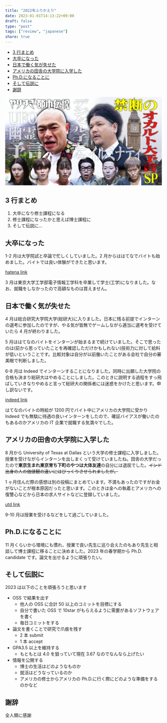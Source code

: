 ```yaml
---
title: "2022年ふりかえり"
date: 2023-01-01T14:13:22+09:00
draft: false
type: "post"
tags: ["review", "japanese"]
share: true
---
```


- [3 行まとめ](#3行まとめ)
- [大卒になった](#大卒になった)
- [日本で働く気が失せた](#日本で働く気が失せた)
- [アメリカの田舎の大学院に入学した](#アメリカの田舎の大学院に入学した)
- [Ph.D.になることに](#phdになることに)
- [そして伝説に](#そして伝説に)
- [謝辞](#謝辞)

![toshidensetsu](/images/toshidensetsu.jpeg)

## 3 行まとめ

1. 大卒になり修士課程になる
2. 修士課程になったかと思えば博士課程に
3. そして伝説に...

## 大卒になった

1-2 月は大学院試と卒論で忙しくしていました。2 月からははてなでバイトも始めました。バイトでは良い体験ができたと思います。

[hatena link](./quit-hatena-part-time.md)

3 月は東京大学工学部電子情報工学科を卒業して学士(工学)になりました。なお、就職をしなかったので高額なものは買えません。

## 日本で働く気が失せた

4 月は総合研究大学院大学(総研大)に入りました。日本に残る前提でインターンの選考に参加したのですが、やる気が皆無でゲームしながら適当に選考を受けていたら 4 月が終わりました。

5 月ははてなのバイトをインターンが始まるまで続けていました。そこで思ったのは(前から思っていたことを再確認しただけかもしれない)技術力に対して給料が低いということです。比較対象は自分が以前働いたことがある会社で自分の審美眼で判断しました。

6-8 月は Indeed でインターンすることになりました。同時に出願した大学院の合格も決まり総研大はやめることにしました。このときに説明する過程をすっ飛ばしていきなりやめると言って総研大の関係者には迷惑をかけたと思います。申し訳ないです。

[indeed link](./intern-at-indeed-japan.md)

はてなのバイトの時給が 1200 円でバイト中にアメリカの大学院に受かり Indeed でも無駄に待遇の良いインターンをしたので、確証バイアスが働いたのもあるのかアメリカの IT 企業で就職する気満々でした。

## アメリカの田舎の大学院に入学した

8 月から University of Texas at Dallas という大学の修士課程に入学しました。授業を受けながらインターンを出しまくって受けていましたね。田舎の大学だったので**東京生まれ東京育ち下町のやつは大体友達**の自分には退屈でした。~~インド出身の人の価値観の違いにはびっくりさせられましたが。~~

1 ヶ月住んだ際の感想は別の投稿にまとめています。不満もあったのですがお金がないことが根本原因だったと思います。このときは金への執着とアメリカへの復讐心などから日本の求人サイトなどに登録していました。

[utd link](./1st-month-at-utd.md)

9-10 月は授業を受けるなどをして過ごしていました。

## Ph.D.になることに

11 月くらいから環境にも慣れ、授業で良い先生に巡り会えたのもあり先生と相談して博士課程に移ることに決めました。2023 年の春学期から Ph.D. candidate です。論文を出せるように頑張りたい。

## そして伝説に

2023 は以下のことを頑張ろうと思います

- OSS で結果を出す
  - 他人の OSS に合計 50 以上のコミットを目標にする
  - 自分で書いた OSS で 10star がもらえるように需要があるソフトウェアを書く
  - 毎日コミットをする
- 論文を書くことで研究で爪痕を残す
  - 2 本 submit
  - 1 本 accept
- GPA3.5 以上を維持する
  - もともとは 4.0 を狙っていて現在 3.67 なのでなんなら上げたい
- 情報を公開する
  - 博士の生活はどのようなものか
  - 就活はどうなっているのか
  - アメリカの修士からアメリカの Ph.D.に行く際にどのような準備をするのかなど

## 謝辞

全人類に感謝
